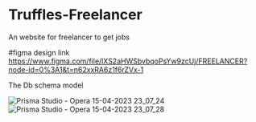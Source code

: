 # Truffles-Freelancer
An website for freelancer to get jobs

#figma design link
https://www.figma.com/file/lXS2aHWSbvbqoPsYw9zcUj/FREELANCER?node-id=0%3A1&t=n62xxRA6z1f6rZVx-1

The Db schema model

![Prisma Studio - Opera 15-04-2023 23_07_24](https://user-images.githubusercontent.com/85151022/232275079-4074a777-bdfd-489e-8d67-2e3cbdd0d8c5.png)![Prisma Studio - Opera 15-04-2023 23_07_28](https://user-images.githubusercontent.com/85151022/232275083-92085cf7-8e42-402d-988d-3ceb96566f5e.png)

